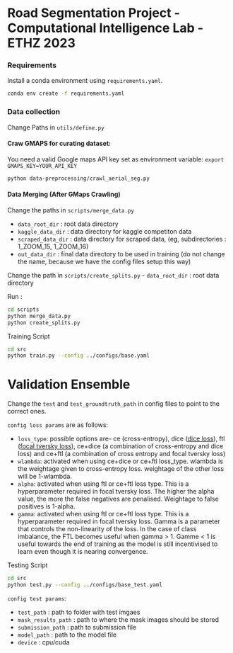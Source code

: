 # Road Segmentation Project - Computational Intelligence Lab - ETHZ 2023

### Requirements 
Install a conda environment using ``requirements.yaml``. 
```bash
conda env create -f requirements.yaml
```
### Data collection


Change Paths in ``utils/define.py``

#### Craw GMAPS for curating dataset:
You need a valid Google maps API key set as environment variable: `export GMAPS_KEY=YOUR_API_KEY`
```bash
python data-preprocessing/crawl_aerial_seg.py
```

#### Data Merging (After GMaps Crawling)
Change the paths in ``scripts/merge_data.py`` 

- ``data_root_dir`` : root data directory
- ``kaggle_data_dir`` : data directory for kaggle competiton data
-  ``scraped_data_dir`` : data directory for scraped data, (eg, subdirectories : 1_ZOOM_15, 1_ZOOM_16)
- ``out_data_dir`` : final data directory to be used in training (do not change the name, because we have the config files setup this way)

Change the path in ``scripts/create_splits.py`` - ``data_root_dir`` : root data directory

Run :

```bash
cd scripts
python merge_data.py
python create_splits.py

```

Training Script

```bash
cd src
python train.py --config ../configs/base.yaml
```


# Validation Ensemble
Change the ``test`` and ``test_groundtruth_path`` in config files to point to the correct ones.


`config loss params` are as follows:
- `loss_type`: possible options are- ce (cross-entropy), dice ([dice loss](https://www.jeremyjordan.me/semantic-segmentation/#loss])), ftl ([focal tversky loss](https://towardsdatascience.com/dealing-with-class-imbalanced-image-datasets-1cbd17de76b5)), ce+dice (a combination of cross-entropy and dice loss) and ce+ftl (a combination of cross entropy and focal tversky loss)
- `wlambda`: activated when using ce+dice or ce+ftl loss_type. wlambda is the weightage given to cross-entropy loss. weightage of the other loss will be 1-wlambda.
- `alpha`: activated when using ftl or ce+ftl loss type. This is a hyperparameter required in focal tversky loss. The higher the alpha value, the more the false negatives are penalised. Weightage to false positives is 1-alpha.
- `gamma`: activated when using ftl or ce+ftl loss type. This is a hyperparameter required in focal tversky loss. Gamma is a parameter that controls the non-linearity of the loss. In the case of class imbalance, the FTL becomes useful when gamma > 1. Gamme < 1 is useful towards the end of training as the model is still incentivised to learn even though it is nearing convergence. 



Testing Script

```bash
cd src
python test.py --config ../configs/base_test.yaml
```

`config test params`:
- `test_path` : path to folder with test imgaes
- `mask_results_path` : path to where the mask images should be stored
- `submission_path` : path to submission file
- `model_path` : path to the model file
- `device` : cpu/cuda